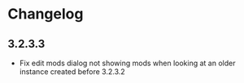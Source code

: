 # Changelog

## 3.2.3.3
- Fix edit mods dialog not showing mods when looking at an older instance created before 3.2.3.2
